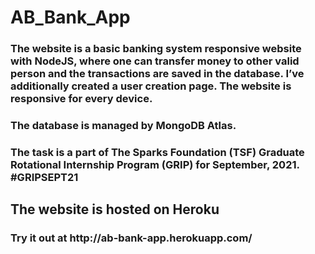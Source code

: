 # AB_Bank_App
<h3>The website is a basic banking system responsive website with NodeJS, where one can transfer money to other valid person and the transactions are saved in the database. I’ve additionally created a user creation page. The website is responsive for every device.</h3>
<h3>The database is managed by MongoDB Atlas.</h3>
<h3>The task is a part of The Sparks Foundation (TSF) Graduate Rotational Internship Program (GRIP) for September, 2021. #GRIPSEPT21</h3>

<h2>The website is hosted on Heroku</h2>
<h3>Try it out at http://ab-bank-app.herokuapp.com/</h3>